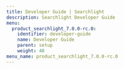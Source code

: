 ```yaml
---
title: Developer Guide | Searchlight
description: Searchlight Developer Guide
menu:
  product_searchlight_7.0.0-rc.0:
    identifier: developer-guide
    name: Developer Guide
    parent: setup
    weight: 40
menu_name: product_searchlight_7.0.0-rc.0
---
```


